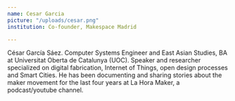 ```yaml
---
name: Cesar Garcia
picture: "/uploads/cesar.png"
institution: Co-founder, Makespace Madrid

---
```


César García Sáez. Computer Systems Engineer and East Asian Studies, BA at Universitat Oberta de Catalunya (UOC). Speaker and researcher specialized on digital fabrication, Internet of Things, open design processes and Smart Cities. He has been documenting and sharing stories about the maker movement for the last four years at La Hora Maker, a podcast/youtube channel.

